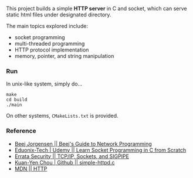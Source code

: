 This project builds a simple **HTTP server** in C and socket, 
which can serve static html files under designated directory. 

The main topics explored include:

* socket programming
* multi-threaded programming
* HTTP protocol implementation
* memory, pointer, and string manipulation

### Run

In unix-like system, simply do...

```
make
cd build
./main
```

On other systems, `CMakeLists.txt` is provided.

### Reference

* [Beej Jorgensen || Beej's Guide to Network Programming](https://beej.us/guide/bgnet/html/#sendrecv)
* [Eduonix-Tech | Udemy || Learn Socket Programming in C from Scratch](https://www.udemy.com/course/learn-socket-programming-in-c-from-scratch)
* [Errata Security || TCP/IP, Sockets, and SIGPIPE](https://blog.erratasec.com/2018/10/tcpip-sockets-and-sigpipe.html#.XyRhOElS_ok)
* [Kuan-Yen Chou | Github || simple-httpd.c](https://github.com/kyechou)
* [MDN || HTTP](https://developer.mozilla.org/en-US/docs/Web/HTTP)
